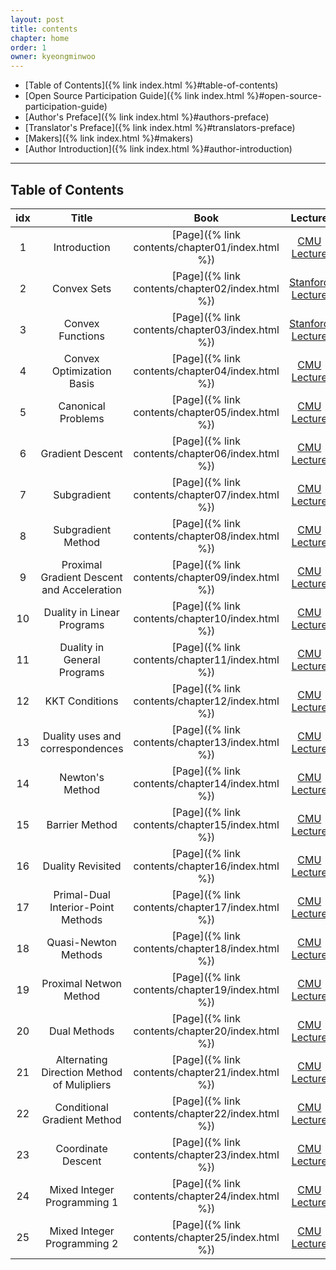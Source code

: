 ```yaml
---
layout: post
title: contents
chapter: home
order: 1
owner: kyeongminwoo
---
```


- [Table of Contents]({% link index.html %}#table-of-contents)
- [Open Source Participation Guide]({% link index.html %}#open-source-participation-guide)
- [Author's Preface]({% link index.html %}#authors-preface)
- [Translator's Preface]({% link index.html %}#translators-preface)
- [Makers]({% link index.html %}#makers)
- [Author Introduction]({% link index.html %}#author-introduction)

-----------------------

## Table of Contents


| idx | Title | Book | Lecture | Slide |
|:---:|:---:|:---:|:---:|:---:|
| 1 | Introduction | [Page]({% link contents/chapter01/index.html %})  | [CMU Lecture](<https://www.youtube.com/watch?v=XFKBNJ14UmY&ab_channel=RyanT>)  | [CMU Note](<http://www.stat.cmu.edu/~ryantibs/convexopt-F16/lectures/intro.pdf>)  |
| 2 | Convex Sets | [Page]({% link contents/chapter02/index.html %})  | [Stanford Lecture](<https://www.youtube.com/watch?v=P3W_wFZ2kUo&list=PL3940DD956CDF0622&index=3&ab_channel=Stanford>)  | [Stanford Note](<https://web.stanford.edu/class/ee364a/lectures/sets.pdf>)  |
| 3 | Convex Functions | [Page]({% link contents/chapter03/index.html %})  | [Stanford Lecture](<https://www.youtube.com/watch?v=kcOodzDGV4c&list=PL3940DD956CDF0622&index=4&ab_channel=Stanford>)  | [Stanford Note](<https://see.stanford.edu/materials/lsocoee364a/03ConvexFunctions.pdf>)  |
| 4 | Convex Optimization Basis | [Page]({% link contents/chapter04/index.html %})  | [CMU Lecture](<https://www.youtube.com/watch?v=Gij3dlqLUN8&list=PLjbUi5mgii6AVdvImLB9-Hako68p9MpIC&index=5&ab_channel=RyanT>)  | [CMU Note](<http://www.stat.cmu.edu/~ryantibs/convexopt-F16/lectures/convex-opt.pdf>)  |
| 5 | Canonical Problems | [Page]({% link contents/chapter05/index.html %})  | [CMU Lecture](<https://www.youtube.com/watch?v=pfxVy4EUqzE&ab_channel=RyanT>)  | [CMU Note](<http://www.stat.cmu.edu/~ryantibs/convexopt-F16/lectures/canonical-probs.pdf>)  |
| 6 | Gradient Descent | [Page]({% link contents/chapter06/index.html %})  | [CMU Lecture](<https://www.youtube.com/watch?v=sLMJal3KwPs&ab_channel=RyanT>)  | [CMU Note](<http://www.stat.cmu.edu/~ryantibs/convexopt-F16/lectures/grad-descent.pdf>)  |
| 7 | Subgradient | [Page]({% link contents/chapter07/index.html %})  | [CMU Lecture](<https://www.youtube.com/watch?v=58pUZYUvpdQ&ab_channel=RyanT>)  | [CMU Note](<http://www.stat.cmu.edu/~ryantibs/convexopt-F16/lectures/subgrad.pdf>)  |
| 8 | Subgradient Method | [Page]({% link contents/chapter08/index.html %})  | [CMU Lecture](<https://www.youtube.com/watch?v=n_6MxWriulk&ab_channel=RyanT>)  | [CMU Note](<http://www.stat.cmu.edu/~ryantibs/convexopt-F16/lectures/sg-method.pdf>)  |
| 9 | Proximal Gradient Descent and Acceleration | [Page]({% link contents/chapter09/index.html %})  | [CMU Lecture](<https://www.youtube.com/watch?v=h7dniG0c2ng&ab_channel=RyanT>)  | [CMU Note](<http://www.stat.cmu.edu/~ryantibs/convexopt-F16/lectures/prox-grad.pdf>)  |
| 10 | Duality in Linear Programs | [Page]({% link contents/chapter10/index.html %})  | [CMU Lecture](<https://www.youtube.com/watch?v=OQncSb3PIWA&ab_channel=RyanT>)  | [CMU Note](<http://www.stat.cmu.edu/~ryantibs/convexopt-F16/lectures/dual-lps.pdf>)  |
| 11 | Duality in General Programs | [Page]({% link contents/chapter11/index.html %})  | [CMU Lecture](<https://www.youtube.com/watch?v=LBHKx8PmcnQ&ab_channel=RyanT>)  | [CMU Note](<http://www.stat.cmu.edu/~ryantibs/convexopt-F16/lectures/dual-gen.pdf>)  |
| 12 | KKT Conditions | [Page]({% link contents/chapter12/index.html %})  | [CMU Lecture](<https://www.youtube.com/watch?v=V6sL3uXNZ3g&ab_channel=RyanT>)  | [CMU Note](<http://www.stat.cmu.edu/~ryantibs/convexopt-F16/lectures/kkt.pdf>)  |
| 13 | Duality uses and correspondences | [Page]({% link contents/chapter13/index.html %})  | [CMU Lecture](<https://www.youtube.com/watch?v=AST64aGULkk&ab_channel=RyanT>)  | [CMU Note](<http://www.stat.cmu.edu/~ryantibs/convexopt-F16/lectures/dual-corres.pdf>)  |
| 14 | Newton's Method | [Page]({% link contents/chapter14/index.html %})  | [CMU Lecture](<https://www.youtube.com/watch?v=1B918uZBOss&ab_channel=RyanT>)  | [CMU Note](<http://www.stat.cmu.edu/~ryantibs/convexopt-F16/lectures/newton.pdf>)  |
| 15 | Barrier Method | [Page]({% link contents/chapter15/index.html %})  | [CMU Lecture](<https://www.youtube.com/watch?v=_DD17Mj5Y6Y&ab_channel=RyanT>)  | [CMU Note](<http://www.stat.cmu.edu/~ryantibs/convexopt-F16/lectures/barr-method.pdf>)  |
| 16 | Duality Revisited | [Page]({% link contents/chapter16/index.html %})  | [CMU Lecture](<https://www.youtube.com/watch?v=MwOjRfU2aU8&ab_channel=RyanT>)  | [CMU Note](<http://www.stat.cmu.edu/~ryantibs/convexopt-F16/lectures/dual-revisited.pdf>)  |
| 17 | Primal-Dual Interior-Point Methods | [Page]({% link contents/chapter17/index.html %})  | [CMU Lecture](<https://www.youtube.com/watch?v=haktqAajo70&ab_channel=RyanT>)  | [CMU Note](<http://www.stat.cmu.edu/~ryantibs/convexopt-F16/lectures/primal-dual.pdf>)  |
| 18 | Quasi-Newton Methods | [Page]({% link contents/chapter18/index.html %})  | [CMU Lecture](<https://www.youtube.com/watch?v=2eSrCuyPscg&ab_channel=RyanT>)  | [CMU Note](<http://www.stat.cmu.edu/~ryantibs/convexopt-F16/lectures/quasi-newton.pdf>)  |
| 19 | Proximal Netwon Method | [Page]({% link contents/chapter19/index.html %})  | [CMU Lecture](<https://www.youtube.com/watch?v=dFqMgOO6DT0&ab_channel=RyanT>)  | [CMU Note](<http://www.stat.cmu.edu/~ryantibs/convexopt-F16/lectures/prox-newton.pdf>)  |
| 20 | Dual Methods | [Page]({% link contents/chapter20/index.html %})  | [CMU Lecture](<https://www.youtube.com/watch?v=OsnQ_QC4Fjc&ab_channel=RyanT>)  | [CMU Note](<http://www.stat.cmu.edu/~ryantibs/convexopt-F16/lectures/dual-meth.pdf>)  |
| 21 | Alternating Direction Method of Mulipliers | [Page]({% link contents/chapter21/index.html %})  | [CMU Lecture](<https://www.youtube.com/watch?v=1tyl_F8j3wA&ab_channel=RyanT>)  | [CMU Note](<http://www.stat.cmu.edu/~ryantibs/convexopt-F16/lectures/admm.pdf>)  |
| 22 | Conditional Gradient Method | [Page]({% link contents/chapter22/index.html %})  | [CMU Lecture](<https://www.youtube.com/watch?v=6u0XyY3aeBo&ab_channel=RyanT>)  | [CMU Note](<http://www.stat.cmu.edu/~ryantibs/convexopt-F16/lectures/cond-grad.pdf>)  |
| 23 | Coordinate Descent | [Page]({% link contents/chapter23/index.html %})  | [CMU Lecture](<https://www.youtube.com/watch?v=6u0XyY3aeBo&ab_channel=RyanT>)  | [CMU Note](<http://www.stat.cmu.edu/~ryantibs/convexopt-F16/lectures/coord-desc.pdf>)  |
| 24 | Mixed Integer Programming 1 | [Page]({% link contents/chapter24/index.html %}) | [CMU Lecture](<https://www.youtube.com/watch?v=RQmFpY9W40c&ab_channel=RyanT>)  | [CMU Note](<http://www.stat.cmu.edu/~ryantibs/convexopt-F16/lectures/integer1.pdf>)  |
| 25 | Mixed Integer Programming 2 | [Page]({% link contents/chapter25/index.html %})  | [CMU Lecture](<https://www.youtube.com/watch?v=E9VP8sfGiIc&ab_channel=RyanT>)  | [CMU Note](<http://www.stat.cmu.edu/~ryantibs/convexopt-F16/lectures/integer2.pdf>)  |

